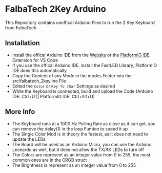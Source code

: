 # FalbaTech 2Key Arduino
This Repository contains unoffical Arduino Files to run the 2 Key Keyboard from FalbaTech.

## Installation
 - Install the offical Arduino IDE from the [Website](https://www.arduino.cc/en/software) or the [PlatformIO IDE](https://marketplace.visualstudio.com/items?itemName=platformio.platformio-ide) Extension for VS Code
 - If you use the offical Arduino IDE, install the FastLED Library, PlatformIO IDE does this automatically
 - Copy the Content of any Mode in the modes Folder into the src/falbatech_2key.ino File
 - Edited the `Color` or `Key To Char` Settings as desired
 - While the Keyboard is connected, build and upload the Code (Arduino IDE: Ctrl+U || PlatformIO IDE: Ctrl+Alt+U)

 ## More Info
 - The Keyboard runs at a 1000 Hz Polling Rate as close as it can get, you can remove the delay(1) in the loop Funtion to speed it up
 - The Single Color Mod is in theory the fastest, as it does not need to update the LEDs
 - The Board will be used as an Arduino Micro, you can use the Arduino Leonardo as well, but it does not allow the TX/RX LEDs to turn off
 - The Colors are represent as an integer value from 0 to 255, the most common ones are in the CRGB struct
 - The Brightness is represent as an integer value from 0 to 255